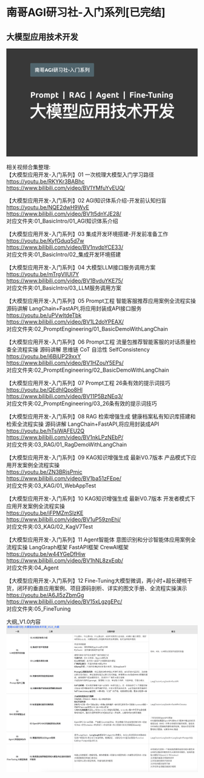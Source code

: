 # 南哥AGI研习社-入门系列[已完结]         
## 大模型应用技术开发          
<img src="./other/01.png" alt="这是一张图片" width="600" />                      

相关视频合集整理:              
【大模型应用开发-入门系列】01 一次梳理大模型入门学习路径                 
https://youtu.be/RKYKr3BABhc                 
https://www.bilibili.com/video/BV1YMfuYvEUQ/                     

【大模型应用开发-入门系列】02 AGI知识体系介绍-开发前认知扫盲          
https://youtu.be/NQE2dwH9WvE                   
https://www.bilibili.com/video/BV1t5dnYJE28/                
对应文件夹:01_BasicIntro/01_AGI知识体系介绍        

【大模型应用开发-入门系列】03 集成开发环境搭建-开发前准备工作            
https://youtu.be/KyfGduq5d7w           
https://www.bilibili.com/video/BV1nvdpYCE33/              
对应文件夹:01_BasicIntro/02_集成开发环境搭建                     

【大模型应用开发-入门系列】04 大模型LLM接口服务调用方案              
https://youtu.be/mTrgVllUl7Y                 
https://www.bilibili.com/video/BV1BvduYKE75/                   
对应文件夹:01_BasicIntro/03_LLM服务调用方案                  

【大模型应用开发-入门系列】05 Prompt工程 智能客服推荐应用案例全流程实操 源码讲解 LangChain+FastAPI,将应用封装成API接口服务                   
https://youtu.be/uPVwltdeTbk                  
https://www.bilibili.com/video/BV1L2doYPEAX/               
对应文件夹:02_PromptEngineering/01_BasicDemoWithLangChain                

【大模型应用开发-入门系列】06 Prompt工程 流量包推荐智能客服的对话质量检查全流程实操 源码讲解 思维链 CoT 自洽性 SelfConsistency          
https://youtu.be/i6BjUP29xxY          
https://www.bilibili.com/video/BV1HZouY5EPs/                
对应文件夹:02_PromptEngineering/02_BasicDemoWithLangChain              

【大模型应用开发-入门系列】07 Prompt工程 26条有效的提示词技巧               
https://youtu.be/QEdhIQpo8HI               
https://www.bilibili.com/video/BV11P5BzNEq3/              
对应文件夹:02_PromptEngineering/03_26条有效的提示词技巧                  

【大模型应用开发-入门系列】08 RAG 检索增强生成 健康档案私有知识库搭建和检索全流程实操 源码讲解 LangChain+FastAPI,将应用封装成API               
https://youtu.be/hTsiWAFEU2Q                   
https://www.bilibili.com/video/BV1nkLPzNEbP/                     
对应文件夹:03_RAG/01_RagDemoWithLangChain                

【大模型应用开发-入门系列】09 KAG知识增强生成 最新V0.7版本 产品模式下应用开发案例全流程实操             
https://youtu.be/ZN3BRjsPmic           
https://www.bilibili.com/video/BV1ba51zFEpe/           
对应文件夹:03_KAG/01_WebAppTest                         

【大模型应用开发-入门系列】10 KAG知识增强生成 最新V0.7版本 开发者模式下应用开发案例全流程实操        
https://youtu.be/iFPMZmSlzKE            
https://www.bilibili.com/video/BV1uP59znEhj/           
对应文件夹:03_KAG/02_KagV7Test                

【大模型应用开发-入门系列】11 Agent智能体 意图识别和分诊智能体应用案例全流程实操 LangGraph框架 FastAPI框架 CrewAI框架                 
https://youtu.be/w44YGeDfHiw                 
https://www.bilibili.com/video/BV1hNL8zxEqb/                  
对应文件夹:04_Agent                      

【大模型应用开发-入门系列】12 Fine-Tuning大模型微调，两小时+超长硬核干货，闭环的垂直应用案例、项目源码剖析、详实的图文手册、全流程实操演示           
https://youtu.be/A6Jl5zZbmGg                
https://www.bilibili.com/video/BV15xLgzgEPc/              
对应文件夹:05_FineTuning                      

大纲_V1.0内容                                   
<img src="./other/02.png" alt="这是一张图片" width="900" />              

          









